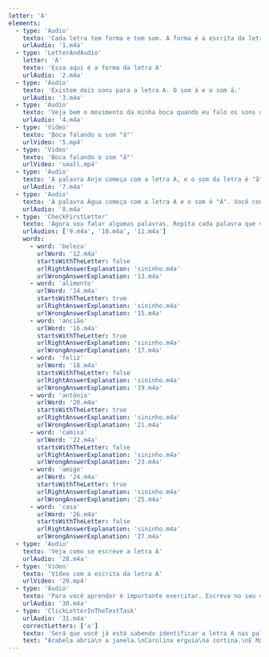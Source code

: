 ```yaml
---
letter: 'A'
elements:
  - type: 'Audio'
    texto: 'Cada letra tem forma e tem som. A forma é a escrita da letra, o som é como falamos ela.'
    urlAudio: '1.m4a'
  - type: 'LetterAndAudio'
    letter: 'A'
    texto: 'Essa aqui é a forma da letra A'
    urlAudio: '2.m4a'
  - type: 'Audio'
    texto: 'Existem dois sons para a letra A. O som á e o som ã.'
    urlAudio: '3.m4a'
  - type: 'Audio'
    texto: 'Veja bem o movimento da minha boca quando eu falo os sons da letra A e repita comigo.'
    urlAudio: '4.m4a'
  - type: 'Video'
    texto: 'Boca falando o som "á"'
    urlVideo: '5.mp4'
  - type: 'Video'
    texto: 'Boca falando o som "ã"'
    urlVideo: 'small.mp4'
  - type: 'Audio'
    texto: 'A palavra Anjo começa com a letra A, e o som da letra é "ã". Fale em voz alta algumas palavras que você conhece com o som Ã.'
    urlAudio: '7.m4a'
  - type: 'Audio'
    texto: 'A palavra Água começa com a letra A e o som é "Á". Você conhece palavras que começam com o som Á?'
    urlAudio: '8.m4a'
  - type: 'CheckFirstLetter'
    texto: 'Agora vou falar algumas palavras. Repita cada palavra que você ouvir em voz alta e aperte nessa imagem (imagem aparece) se a palavra iniciar com a letra A. (aparece a primeira imagem, começa o segundo áudio) E aperte nessa imagem se a palavra não iniciar com a letra A. (aparece a segunda imagem, começa o terceiro áudio) Caso a resposta esteja certa, a imagem vai ficar verde. Se for a resposta errada, a imagem vai ficar vermelha.'
    urlAudios: ['9.m4a', '10.m4a', '11.m4a']
    words:
      - word: 'beleza'
        urlWord: '12.m4a'
        startsWithTheLetter: false
        urlRightAnswerExplanation: 'sininho.m4a'
        urlWrongAnswerExplanation: '13.m4a'
      - word: 'alimento'
        urlWord: '14.m4a'
        startsWithTheLetter: true
        urlRightAnswerExplanation: 'sininho.m4a'
        urlWrongAnswerExplanation: '15.m4a'
      - word: 'ancião'
        urlWord: '16.m4a'
        startsWithTheLetter: true
        urlRightAnswerExplanation: 'sininho.m4a'
        urlWrongAnswerExplanation: '17.m4a'
      - word: 'feliz'
        urlWord: '18.m4a'
        startsWithTheLetter: false
        urlRightAnswerExplanation: 'sininho.m4a'
        urlWrongAnswerExplanation: '19.m4a'
      - word: 'antônio'
        urlWord: '20.m4a'
        startsWithTheLetter: true
        urlRightAnswerExplanation: 'sininho.m4a'
        urlWrongAnswerExplanation: '21.m4a'
      - word: 'camisa'
        urlWord: '22.m4a'
        startsWithTheLetter: false
        urlRightAnswerExplanation: 'sininho.m4a'
        urlWrongAnswerExplanation: '23.m4a'
      - word: 'amigo'
        urlWord: '24.m4a'
        startsWithTheLetter: true
        urlRightAnswerExplanation: 'sininho.m4a'
        urlWrongAnswerExplanation: '25.m4a'
      - word: 'casa'
        urlWord: '26.m4a'
        startsWithTheLetter: false
        urlRightAnswerExplanation: 'sininho.m4a'
        urlWrongAnswerExplanation: '27.m4a'
  - type: 'Audio'
    texto: 'Veja como se escreve a letra A'
    urlAudio: '28.m4a'
  - type: 'Video'
    texto: 'Vídeo com a escrita da letra A'
    urlVideo: '29.mp4'
  - type: 'Audio'
    texto: 'Para você aprender é importante exercitar. Escreva no seu cadernoa a letra A pelo menos 7 vezes.'
    urlAudio: '30.m4a'
  - type: 'ClickLetterInTheTextTask'
    urlAudio: '31.m4a'
    correctLetters: ['a']
    texto: 'Será que você já está sabendo identificar a letra A nas palavras? No texto abaixo clique em todas as palavras que começam com A (Se você acertar, ela vai ficar verde, senão, ela vai ficar vermelha)'
    text: "Arabela abria\n a janela.\nCarolina erguia\na cortina.\nE Maria olhava\ne sorria:\n\"Bom dia!\""
---
```

